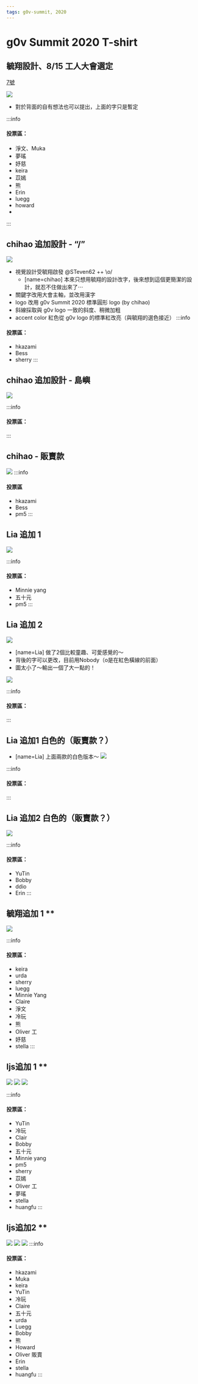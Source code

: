 ```yaml
---
tags: g0v-summit, 2020
---
```

# g0v Summit 2020 T-shirt

## 毓翔設計、8/15 工人大會選定
[7號](https://drive.google.com/drive/folders/1CxScuhogA94c0JhtXz9Hc_81szYK48oJ)

![](https://s3-ap-northeast-1.amazonaws.com/g0v-hackmd-images/uploads/upload_8d1bbce3807b475feabbf890c7f4c21c.png)
- 對於背面的自有想法也可以提出，上面的字只是暫定

:::info
#### 投票區：
* 淨文、Muka
* 夢瑤
* 妤慈
* keira
* 苡嫣
* 熊
* Erin
* luegg
* howard
* 
:::


## chihao 追加設計 - “/”
![](https://s3-ap-northeast-1.amazonaws.com/g0v-hackmd-images/uploads/upload_94e9986aa49934ce7b483134fd3a1e48.png)

- 視覺設計受毓翔啟發 @STeven62 ++ \o/
    - [name=chihao] 本來只想用毓翔的設計改字，後來想到這個更簡潔的設計，就忍不住做出來了⋯
- 關鍵字改用大會主軸，並改用漢字
- logo 改用 g0v Summit 2020 標準圓形 logo (by chihao)
- 斜線採取與 g0v logo 一致的斜度、稍微加粗
- accent color 紅色從 g0v logo 的標準紅改亮（與毓翔的選色接近）
:::info
#### 投票區：
- hkazami
- Bess
- sherry
:::

## chihao 追加設計 - 島嶼
![](https://s3-ap-northeast-1.amazonaws.com/g0v-hackmd-images/uploads/upload_c61a2fc46c6ce4ff689d4eb3383e5acf.png)

:::info
#### 投票區：
:::

## chihao - 販賣款
![](https://s3-ap-northeast-1.amazonaws.com/g0v-hackmd-images/uploads/upload_ac35338c1d7282d93dae86a5ce779147.png)
:::info
#### 投票區
- hkazami
- Bess
- pm5
:::

## Lia 追加 1
![](https://s3-ap-northeast-1.amazonaws.com/g0v-hackmd-images/uploads/upload_c0bea12928f63a4e8f36684510536451.jpg)

:::info
#### 投票區：
- Minnie yang
- 五十元
- pm5
:::
## Lia 追加 2
![](https://s3-ap-northeast-1.amazonaws.com/g0v-hackmd-images/uploads/upload_70dc6e5519d38ee161f3a0ce2d5f87fb.jpg)

- [name=Lia]  做了2個比較童趣、可愛感覺的～
- 背後的字可以更改，目前用Nobody（o是在紅色橫線的前面）
- 圖太小了～輸出一個了大一點的！

![](https://s3-ap-northeast-1.amazonaws.com/g0v-hackmd-images/uploads/upload_e84ae5d450b2c28dfc9187603a93889d.jpg)

:::info
#### 投票區：
:::

## Lia 追加1 白色的（販賣款？） 
- [name=Lia]  上面兩款的白色版本～
![](https://s3-ap-northeast-1.amazonaws.com/g0v-hackmd-images/uploads/upload_ce56f7f765330b6ff49690501011d145.jpg)

:::info
#### 投票區：
:::

## Lia 追加2 白色的（販賣款？）
![](https://s3-ap-northeast-1.amazonaws.com/g0v-hackmd-images/uploads/upload_186d01a481938e22834e5d3487a60a42.jpg)

:::info
#### 投票區：
- YuTin
- Bobby
- ddio
- Erin
:::



## 毓翔追加 1 **
![](https://s3-ap-northeast-1.amazonaws.com/g0v-hackmd-images/uploads/upload_b96c85facc2f3c87651ac243e5d21d1d.png)

:::info
#### 投票區：
- keira
- urda
- sherry
- luegg
- Minnie Yang
- Claire
- 淨文
- 冷玩
- 熊
- Oliver 工
- 妤慈
- stella
:::

## Ijs追加 1 **
![](https://s3-ap-northeast-1.amazonaws.com/g0v-hackmd-images/uploads/upload_a699dd6ebec45d85b37984f7b4d94016.png)
![](https://s3-ap-northeast-1.amazonaws.com/g0v-hackmd-images/uploads/upload_a858bf6659656843de767a11a3942697.png)
![](https://s3-ap-northeast-1.amazonaws.com/g0v-hackmd-images/uploads/upload_cc84d23159c3d7c7d8f8b757333d5420.png)

:::info
#### 投票區：
- YuTin
- 冷玩
- Clair
- Bobby
- 五十元
- Minnie yang
- pm5
- sherry
- 苡嫣
- Oliver 工
- 夢瑤
- stella
- huangfu
:::

## Ijs追加2 **
![](https://s3-ap-northeast-1.amazonaws.com/g0v-hackmd-images/uploads/upload_8b3f8c5870d22540f33a6d0967f06b06.png)
![](https://s3-ap-northeast-1.amazonaws.com/g0v-hackmd-images/uploads/upload_9e369a9161ef50cddb5313e46b8d4e27.png)
![](https://s3-ap-northeast-1.amazonaws.com/g0v-hackmd-images/uploads/upload_fad24b8ef842e172338add3d18f35777.jpg)
:::info
#### 投票區：

- hkazami
- Muka
- keira
- YuTin
- 冷玩
- Claire
- 五十元
- urda
- Luegg
- Bobby
- 熊
- Howard
- Oliver 販賣
- Erin
- stella
- huangfu
:::